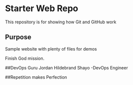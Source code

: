 # Starter Web Repo

This repository is for showing how Git and GitHub work

## Purpose

Sample website with plenty of files for demos

Finish God mission.

##DevOps Guru
Jordan Hildebrand Shayo -DevOps Engineer

##Repetition makes Perfection